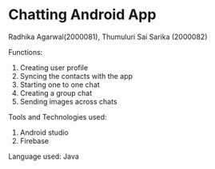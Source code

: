 # Chatting Android App
Radhika Agarwal(2000081), 
Thumuluri Sai Sarika (2000082)

Functions:

1. Creating user profile
2. Syncing the contacts with the app
3. Starting one to one chat
4. Creating a group chat
5. Sending images across chats

Tools and Technologies used:

1. Android studio
2. Firebase

Language used: Java